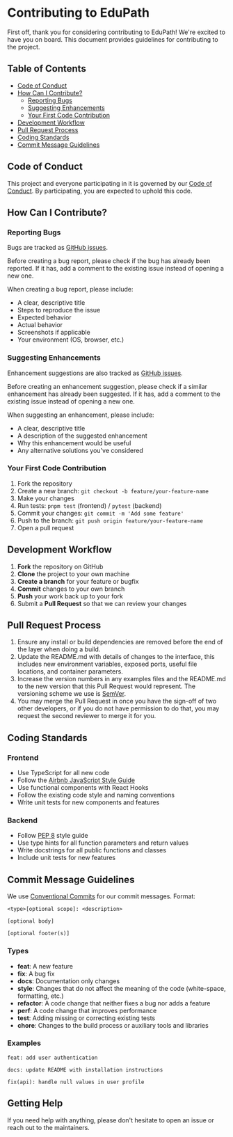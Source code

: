 # Contributing to EduPath

First off, thank you for considering contributing to EduPath! We're excited to have you on board. This document provides guidelines for contributing to the project.

## Table of Contents

- [Code of Conduct](#code-of-conduct)
- [How Can I Contribute?](#how-can-i-contribute)
  - [Reporting Bugs](#reporting-bugs)
  - [Suggesting Enhancements](#suggesting-enhancements)
  - [Your First Code Contribution](#your-first-code-contribution)
- [Development Workflow](#development-workflow)
- [Pull Request Process](#pull-request-process)
- [Coding Standards](#coding-standards)
- [Commit Message Guidelines](#commit-message-guidelines)

## Code of Conduct

This project and everyone participating in it is governed by our [Code of Conduct](CODE_OF_CONDUCT.md). By participating, you are expected to uphold this code.

## How Can I Contribute?

### Reporting Bugs

Bugs are tracked as [GitHub issues](https://github.com/yourusername/edupath/issues).

Before creating a bug report, please check if the bug has already been reported. If it has, add a comment to the existing issue instead of opening a new one.

When creating a bug report, please include:
- A clear, descriptive title
- Steps to reproduce the issue
- Expected behavior
- Actual behavior
- Screenshots if applicable
- Your environment (OS, browser, etc.)

### Suggesting Enhancements

Enhancement suggestions are also tracked as [GitHub issues](https://github.com/yourusername/edupath/issues).

Before creating an enhancement suggestion, please check if a similar enhancement has already been suggested. If it has, add a comment to the existing issue instead of opening a new one.

When suggesting an enhancement, please include:
- A clear, descriptive title
- A description of the suggested enhancement
- Why this enhancement would be useful
- Any alternative solutions you've considered

### Your First Code Contribution

1. Fork the repository
2. Create a new branch: `git checkout -b feature/your-feature-name`
3. Make your changes
4. Run tests: `pnpm test` (frontend) / `pytest` (backend)
5. Commit your changes: `git commit -m 'Add some feature'`
6. Push to the branch: `git push origin feature/your-feature-name`
7. Open a pull request

## Development Workflow

1. **Fork** the repository on GitHub
2. **Clone** the project to your own machine
3. **Create a branch** for your feature or bugfix
4. **Commit** changes to your own branch
5. **Push** your work back up to your fork
6. Submit a **Pull Request** so that we can review your changes

## Pull Request Process

1. Ensure any install or build dependencies are removed before the end of the layer when doing a build.
2. Update the README.md with details of changes to the interface, this includes new environment variables, exposed ports, useful file locations, and container parameters.
3. Increase the version numbers in any examples files and the README.md to the new version that this Pull Request would represent. The versioning scheme we use is [SemVer](http://semver.org/).
4. You may merge the Pull Request in once you have the sign-off of two other developers, or if you do not have permission to do that, you may request the second reviewer to merge it for you.

## Coding Standards

### Frontend
- Use TypeScript for all new code
- Follow the [Airbnb JavaScript Style Guide](https://github.com/airbnb/javascript)
- Use functional components with React Hooks
- Follow the existing code style and naming conventions
- Write unit tests for new components and features

### Backend
- Follow [PEP 8](https://www.python.org/dev/peps/pep-0008/) style guide
- Use type hints for all function parameters and return values
- Write docstrings for all public functions and classes
- Include unit tests for new features

## Commit Message Guidelines

We use [Conventional Commits](https://www.conventionalcommits.org/) for our commit messages. Format:

```
<type>[optional scope]: <description>

[optional body]

[optional footer(s)]
```

### Types
- **feat**: A new feature
- **fix**: A bug fix
- **docs**: Documentation only changes
- **style**: Changes that do not affect the meaning of the code (white-space, formatting, etc.)
- **refactor**: A code change that neither fixes a bug nor adds a feature
- **perf**: A code change that improves performance
- **test**: Adding missing or correcting existing tests
- **chore**: Changes to the build process or auxiliary tools and libraries

### Examples
```
feat: add user authentication

docs: update README with installation instructions

fix(api): handle null values in user profile
```

## Getting Help

If you need help with anything, please don't hesitate to open an issue or reach out to the maintainers.
